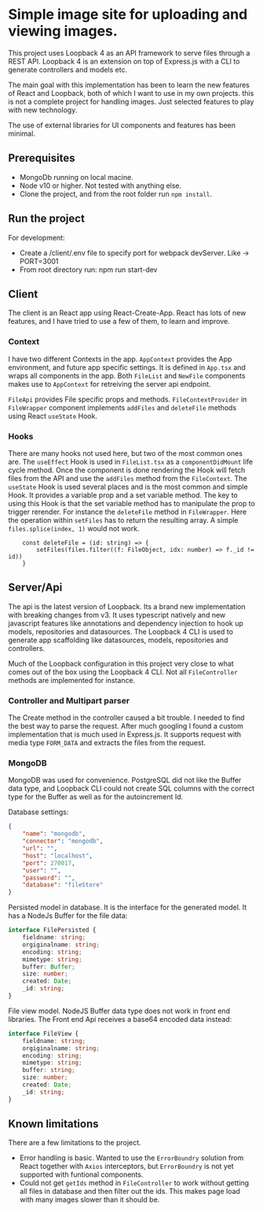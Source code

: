 # Simple image site for uploading and viewing images.
This project uses Loopback 4 as an API framework to serve files through a REST API.
Loopback 4 is an extension on top of Express.js with a CLI to generate controllers and models etc.

The main goal with this implementation has been to learn the new features of React and Loopback, both of which I want to use in my own projects. this is not a complete project for handling images. Just selected features to play with new technology.

The use of external libraries for UI components and features has been minimal.


## Prerequisites
* MongoDb running on local macine.
* Node v10 or higher. Not tested with anything else.
* Clone the project, and from the root folder run `npm install`.

## Run the project
For development: 
* Create a /client/.env file to specify port for webpack devServer. Like -> PORT=3001
* From root directory run: npm run start-dev


## Client
The client is an React app using React-Create-App. React has lots of new features, and I have tried to use a few of them, to learn and improve.
### Context
I have two different Contexts in the app. 
`AppContext` provides the App environment, and future app specific settings. It is defined in `App.tsx` and wraps all components in the app.
Both `FileList` and `NewFile` components makes use to `AppContext` for retreiving the server api endpoint.

`FileApi` provides File specific props and methods. `FileContextProvider` in `FileWrapper` component implements `addFiles` and `deleteFile` methods using React `useState` Hook.

### Hooks
There are many hooks not used here, but two of the most common ones are. 
The `useEffect` Hook is used in `FileList.tsx` as a `componentDidMount` life cycle method. Once the component is done rendering the Hook will fetch files from the API and use the `addFiles` method from the `FileContext`.
The `useState` Hook is used several places and is the most common and simple Hook. It provides a variable prop and a set variable method. The key to using this Hook is that the set variable method has to manipulate the prop to trigger rerender. For instance the `deleteFile` method in `FileWrapper`. Here the operation within `setFiles` has to return the resulting array. A simple `files.splice(index, 1)` would not work.
```
    const deleteFile = (id: string) => {
        setFiles(files.filter((f: FileObject, idx: number) => f._id != id))
    }
```

## Server/Api
The api is the latest version of Loopback. Its a brand new implementation with breaking changes from v3.
It uses typescript natively and new javascript features like annotations and dependency injection to hook up models, repositories and datasources.
The Loopback 4 CLI is used to generate app scaffolding like datasources, models, repositories and controllers.

Much of the Loopback configuration in this project very close to what comes out of the box using the Loopback 4 CLI. Not all `FileController` methods are implemented for instance.

### Controller and Multipart parser
The Create method in the controller caused a bit trouble. I needed to find the best way to parse the request. After much googling I found a custom implementation that is much used in Express.js. It supports request with media type `FORM_DATA` and extracts the files from the request.



### MongoDB
MongoDB was used for convenience. PostgreSQL did not like the Buffer data type, and Loopback CLI could not create SQL columns with the correct type for the Buffer as well as for the autoincrement Id.

Database settings:

```json
{
    "name": "mongodb",
    "connector": "mongodb",
    "url": "",
    "host": "localhost",
    "port": 270017,
    "user": "",
    "password": "",
    "database": "fileStore"
}
```
Persisted model in database. It is the interface for the generated model. It has a NodeJs Buffer for the file data:

```typescript
interface FilePersisted {
    fieldname: string;
    orgiginalname: string;
    encoding: string;
    mimetype: string;
    buffer: Buffer;
    size: number;
    created: Date;
    _id: string;
}
```
File view model. NodeJS Buffer data type does not work in front end libraries. The Front end Api receives a base64 encoded data instead:

```typescript
interface FileView {
    fieldname: string;
    orgiginalname: string;
    encoding: string;
    mimetype: string;
    buffer: string;
    size: number;
    created: Date;
    _id: string;
}
```


## Known limitations
There are a few limitations to the project.
* Error handling is basic. Wanted to use the `ErrorBoundry` solution from React together with `Axios` interceptors, but `ErrorBoundry` is not yet supported with funtional components.
* Could not get `getIds` method in `FileController` to work without getting all files in database and then filter out the ids. This makes page load with many images slower than it should be.
